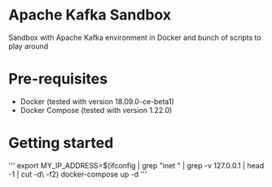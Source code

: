 # Apache Kafka Sandbox
Sandbox with Apache Kafka environment in Docker and bunch of scripts to play around

# Pre-requisites
  * Docker (tested with version 18.09.0-ce-beta1)
  * Docker Compose (tested with version 1.22.0)

# Getting started

   '''
   export MY_IP_ADDRESS=$(ifconfig | grep "inet " | grep -v 127.0.0.1 | head -1 | cut -d\  -f2)
   docker-compose up -d
   '''

